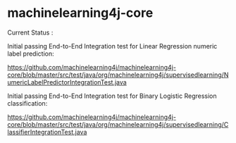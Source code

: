 machinelearning4j-core
======================

Current Status : 

Initial passing End-to-End Integration test for Linear Regression numeric label prediction:

https://github.com/machinelearning4j/machinelearning4j-core/blob/master/src/test/java/org/machinelearning4j/supervisedlearning/NumericLabelPredictorIntegrationTest.java

Initial passing End-to-End Integration test for Binary Logistic Regression classification:

https://github.com/machinelearning4j/machinelearning4j-core/blob/master/src/test/java/org/machinelearning4j/supervisedlearning/ClassifierIntegrationTest.java


